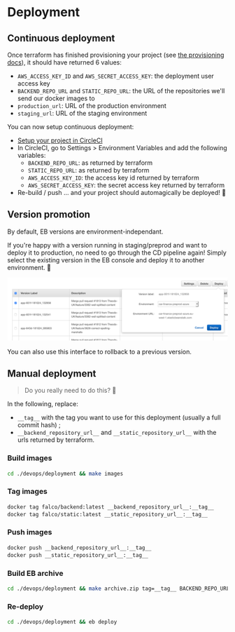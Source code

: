# Deployment

## Continuous deployment

Once terraform has finished provisioning your project (see [the provisioning docs](./provisioning.md)), it should have returned 6 values:

- `AWS_ACCESS_KEY_ID` and `AWS_SECRET_ACCESS_KEY`: the deployment user access key
- `BACKEND_REPO_URL` and `STATIC_REPO_URL`: the URL of the repositories we'll send our docker images to
- `production_url`: URL of the production environment
- `staging_url`: URL of the staging environment

You can now setup continuous deployment:
- [Setup your project in CircleCI](https://circleci.com/add-projects/gh/Theodo-UK)
- In CircleCI, go to Settings > Environment Variables and add the following variables:
  - `BACKEND_REPO_URL`: as returned by terraform
  - `STATIC_REPO_URL`: as returned by terraform
  - `AWS_ACCESS_KEY_ID`: the access key id returned by terraform
  - `AWS_SECRET_ACCESS_KEY`: the secret access key returned by terraform
- Re-build / push ... and your project should automagically be deployed! 🎉

## Version promotion

By default, EB versions are environment-independant.

If you're happy with a version running in staging/preprod and want to deploy it to production, no need to go through the CD pipeline again!
Simply select the existing version in the EB console and deploy it to another environment. 🎊

![Version promotion in EB](./promotion.png)

You can also use this interface to rollback to a previous version.

## Manual deployment

> Do you really need to do this? 🤔

In the following, replace:
- `__tag__` with the tag you want to use for this deployment (usually a full commit hash) ;
- `__backend_repository_url__` and `__static_repository_url__` with the urls returned by terraform.

### Build images
```sh
cd ./devops/deployment && make images
```

### Tag images
```sh
docker tag falco/backend:latest __backend_repository_url__:__tag__
docker tag falco/static:latest __static_repository_url__:__tag__
```

### Push images
```sh
docker push __backend_repository_url__:__tag__
docker push __static_repository_url__:__tag__
```

### Build EB archive
```sh
cd ./devops/deployment && make archive.zip tag=__tag__ BACKEND_REPO_URL=__backend_repository_url__ STATIC_REPO_URL=__static_repository_url__
```

### Re-deploy
```sh
cd ./devops/deployment && eb deploy
```
